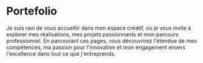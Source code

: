# Portefolio
Je suis ravi de vous accueillir dans mon espace créatif, où je vous invite à explorer mes réalisations, mes projets passionnants et mon parcours professionnel. En parcourant ces pages, vous découvrirez l'étendue de mes compétences, ma passion pour l'innovation et mon engagement envers l'excellence dans tout ce que j'entreprends.
